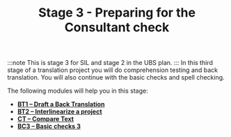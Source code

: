 ﻿---
title: Stage 3 - Preparing for the Consultant check
---
:::note 
This is stage 3 for SIL and stage 2 in the UBS plan.
:::
In this third stage of a translation project you will do comprehension testing and back translation. You will also continue with the basic checks and spell checking.

The following modules will help you in this stage:

-  [**BT1 – Draft a Back Translation**](16.BT1.md)
-  [**BT2 – Interlinearize a project**](17.BT2.md)
-  [**CT – Compare Text**](18.CT.md)
-  [**BC3 – Basic checks 3**](19.BC3.md)
